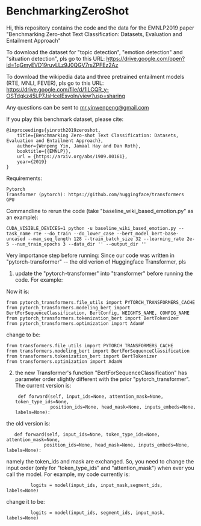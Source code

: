 # BenchmarkingZeroShot

Hi, this repository contains the code and the data for the EMNLP2019 paper "Benchmarking Zero-shot Text Classification: Datasets, Evaluation and Entailment Approach"

To download the dataset for "topic detection", "emotion detection" and "situation detection", pls go to this URL: https://drive.google.com/open?id=1qGmyEVD19ruvLLz9J0QGV7rsZPFEz2Az

To download the wikipedia data and three pretrained entailment models (RTE, MNLI, FEVER), pls go to this URL:
https://drive.google.com/file/d/1ILCQR_y-OSTdgkz45LP7JsHcelEsvoIn/view?usp=sharing

Any questions can be sent to mr.yinwenpeng@gmail.com

If you play this benchmark dataset, please cite:

    @inproceedings{yinroth2019zeroshot,
        title={Benchmarking Zero-shot Text Classification: Datasets, Evaluation and Entailment Approach},
        author={Wenpeng Yin, Jamaal Hay and Dan Roth},
        booktitle={{EMNLP}},
        url = {https://arxiv.org/abs/1909.00161},
        year={2019}
    }

Requirements:

    Pytorch
    Transformer (pytorch): https://github.com/huggingface/transformers
    GPU

Commandline to rerun the code (take "baseline_wiki_based_emotion.py" as an example):

    CUDA_VISIBLE_DEVICES=1 python -u baseline_wiki_based_emotion.py --task_name rte --do_train --do_lower_case --bert_model bert-base-uncased --max_seq_length 128 --train_batch_size 32 --learning_rate 2e-5 --num_train_epochs 3 --data_dir '' --output_dir ''

Very importance step before running:
Since our code was written in "pytorch-transformer" -- the old verion of Huggingface Transformer, pls
1) update the "pytorch-transformer" into "transformer" before running the code. For example:

Now it is:

    from pytorch_transformers.file_utils import PYTORCH_TRANSFORMERS_CACHE
    from pytorch_transformers.modeling_bert import BertForSequenceClassification, BertConfig, WEIGHTS_NAME, CONFIG_NAME
    from pytorch_transformers.tokenization_bert import BertTokenizer
    from pytorch_transformers.optimization import AdamW

change  to be:

    from transformers.file_utils import PYTORCH_TRANSFORMERS_CACHE
    from transformers.modeling_bert import BertForSequenceClassification
    from transformers.tokenization_bert import BertTokenizer
    from transformers.optimization import AdamW

2) the new Transformer's function "BertForSequenceClassification" has parameter order slightly different with the prior "pytorch_transformer". The current version is:

        def forward(self, input_ids=None, attention_mask=None, token_type_ids=None,
                    position_ids=None, head_mask=None, inputs_embeds=None, labels=None):

 the old version is:

       def forward(self, input_ids=None, token_type_ids=None, attention_mask=None,
                  position_ids=None, head_mask=None, inputs_embeds=None, labels=None):

 namely the token_ids and mask are exchanged. So, you need to change the input order (only for "token_type_ids" and "attention_mask") when ever you call the model. For example, my code currently is:

             logits = model(input_ids, input_mask,segment_ids, labels=None)

 change it to be:

             logits = model(input_ids, segment_ids, input_mask, labels=None)
             
